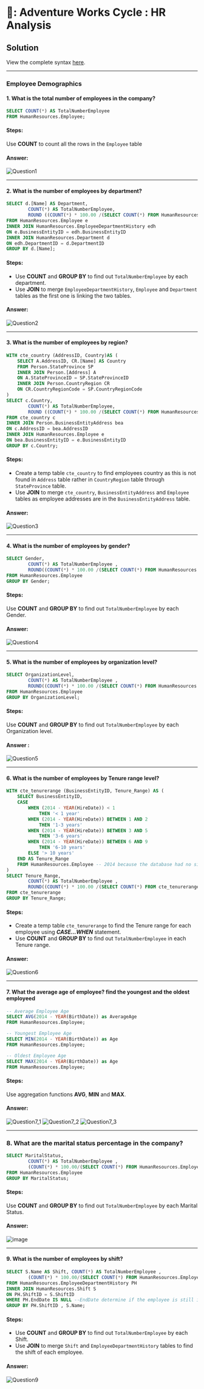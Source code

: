 # 🏢: Adventure Works Cycle : HR Analysis

## Solution

View the complete syntax [here](https://github.com/coumbacoulibaly/AdventureWorksCycles/blob/master/HR%20Analysis/HR_Analysis.sql).

***

### Employee Demographics
#### 1. What is the total number of employees in the company?
````sql
SELECT COUNT(*) AS TotalNumberEmployee
FROM HumanResources.Employee;
````
#### Steps:
Use **COUNT** to count all the rows in the ```Employee``` table 

#### Answer:
![Question1](https://user-images.githubusercontent.com/119062221/211762317-1e84e0e6-55db-4782-a0cc-86fa087c0778.png)

***

#### 2. What is the number of employees by department?
````sql
SELECT d.[Name] AS Department, 
		COUNT(*) AS TotalNumberEmployee, 
		ROUND ((COUNT(*) * 100.00 /(SELECT COUNT(*) FROM HumanResources.Employee)), 2) AS 'Percentage'
FROM HumanResources.Employee e
INNER JOIN HumanResources.EmployeeDepartmentHistory edh
ON e.BusinessEntityID = edh.BusinessEntityID
INNER JOIN HumanResources.Department d
ON edh.DepartmentID = d.DepartmentID
GROUP BY d.[Name];
````
#### Steps:
- Use **COUNT** and **GROUP BY** to find out ```TotalNumberEmployee``` by each department.
- Use **JOIN** to merge ```EmployeeDepartmentHistory```, ```Employee``` and ```Department``` tables as the first one is linking the two tables.

#### Answer:
![Question2](https://user-images.githubusercontent.com/119062221/211766501-a3f78be5-6c50-46c9-93b5-f62444e2dc49.png)

***
#### 3. What is the number of employees by region?
````sql
WITH cte_country (AddressID, Country)AS (
	SELECT A.AddressID, CR.[Name] AS Country
	FROM Person.StateProvince SP 
	INNER JOIN Person.[Address] A
	ON A.StateProvinceID = SP.StateProvinceID
	INNER JOIN Person.CountryRegion CR
	ON CR.CountryRegionCode = SP.CountryRegionCode
)
SELECT c.Country, 
		COUNT(*) AS TotalNumberEmployee, 
		ROUND ((COUNT(*) * 100.00 /(SELECT COUNT(*) FROM HumanResources.Employee)), 2) AS 'Percentage'
FROM cte_country c
INNER JOIN Person.BusinessEntityAddress bea
ON c.AddressID = bea.AddressID
INNER JOIN HumanResources.Employee e
ON bea.BusinessEntityID = e.BusinessEntityID
GROUP BY c.Country;
````

#### Steps:
- Create a temp table ```cte_country``` to find employees country as this is not found in ```Address``` table rather in ```CountryRegion``` table through ```StateProvince``` table.
- Use **JOIN** to merge ```cte_country```, ```BusinessEntityAddress``` and ```Employee``` tables as employee addresses are in the ```BusinessEntityAddress``` table.

#### Answer:
![Question3](https://user-images.githubusercontent.com/119062221/211773806-99d1d792-0d19-4006-a4d8-062578486099.png)

***

#### 4. What is the number of employees by gender?
````sql
SELECT Gender, 
		COUNT(*) AS TotalNumberEmployee , 
		ROUND((COUNT(*) * 100.00 /(SELECT COUNT(*) FROM HumanResources.Employee)), 2) AS 'Percentage'
FROM HumanResources.Employee 
GROUP BY Gender;
````
#### Steps:
Use **COUNT** and **GROUP BY** to find out ```TotalNumberEmployee``` by each Gender.

#### Answer:
![Question4](https://user-images.githubusercontent.com/119062221/211777717-d4c652b6-e41c-49a6-860b-67e54587fdf0.png)

***

#### 5. What is the number of employees by organization level?
````sql
SELECT OrganizationLevel, 
		COUNT(*) AS TotalNumberEmployee , 
		ROUND((COUNT(*) * 100.00 /(SELECT COUNT(*) FROM HumanResources.Employee)), 2) AS 'Percentage'
FROM HumanResources.Employee 
GROUP BY OrganizationLevel;
````
#### Steps:
Use **COUNT** and **GROUP BY** to find out ```TotalNumberEmployee``` by each Organization level.
#### Answer :
![Question5](https://user-images.githubusercontent.com/119062221/211778450-902cd880-e1e9-4cf5-b446-e74dadf96e25.png)
***

#### 6. What is the number of employees by Tenure range level?
````sql
WITH cte_tenurerange (BusinessEntityID, Tenure_Range) AS (
	SELECT BusinessEntityID,
	CASE
		WHEN (2014 - YEAR(HireDate)) < 1 
			THEN '< 1 year'
		WHEN (2014 - YEAR(HireDate)) BETWEEN 1 AND 2 
			THEN '1-3 years'
		WHEN (2014 - YEAR(HireDate)) BETWEEN 3 AND 5
			THEN '3-6 years'
		WHEN (2014 - YEAR(HireDate)) BETWEEN 6 AND 9 
			THEN '6-10 years'
		ELSE '> 10 years'
	END AS Tenure_Range
	FROM HumanResources.Employee -- 2014 because the database had no significance that year.
)
SELECT Tenure_Range, 
		COUNT(*) AS TotalNumberEmployee , 
		ROUND((COUNT(*) * 100.00 /(SELECT COUNT(*) FROM cte_tenurerange)), 2) AS 'Percentage'
FROM cte_tenurerange
GROUP BY Tenure_Range;
````
#### Steps:
- Create a temp table ```cte_tenurerange``` to find the Tenure range for each employee using ***CASE...WHEN*** statement.
- Use **COUNT** and **GROUP BY** to find out ```TotalNumberEmployee``` in each Tenure range.

#### Answer:
![Question6](https://user-images.githubusercontent.com/119062221/211781274-c286367b-2f1d-4d7b-966f-cb151c6a8918.png)
***


#### 7. What the average age of employee? find the youngest and the oldest employeed
````sql
-- Average Employee Age
SELECT AVG(2014 - YEAR(BirthDate)) as AverageAge 
FROM HumanResources.Employee;

-- Youngest Employee Age
SELECT MIN(2014 - YEAR(BirthDate)) as Age 
FROM HumanResources.Employee;

-- Oldest Employee Age
SELECT MAX(2014 - YEAR(BirthDate)) as Age 
FROM HumanResources.Employee; 
````
#### Steps:
Use aggregation functions **AVG**, **MIN** and **MAX**.

#### Answer:
![Question7_1](https://user-images.githubusercontent.com/119062221/211782706-3bc62535-e3f6-4c44-94da-ca68ed3a6c12.png)
![Question7_2](https://user-images.githubusercontent.com/119062221/211783733-134a0c57-4701-4c73-9547-40f9bd4178d4.png)
![Question7_3](https://user-images.githubusercontent.com/119062221/211783314-b77dbcce-2773-4806-ac6d-218df08be221.png)
***
### 8. What are the marital status percentage in the company?
````sql
SELECT MaritalStatus, 
		COUNT(*) AS TotalNumberEmployee , 
		(COUNT(*) * 100.00/(SELECT COUNT(*) FROM HumanResources.Employee)) AS 'Percentage'
FROM HumanResources.Employee 
GROUP BY MaritalStatus;
````
#### Steps:
Use **COUNT** and **GROUP BY** to find out ```TotalNumberEmployee``` by each Marital Status.

#### Answer:
![image](https://user-images.githubusercontent.com/119062221/211784395-a8073e52-985e-458d-ade3-436fefb735d9.png)
***
#### 9. What is the number of employees by shift?
````sql
SELECT S.Name AS Shift, COUNT(*) AS TotalNumberEmployee , 
		(COUNT(*) * 100.00/(SELECT COUNT(*) FROM HumanResources.EmployeeDepartmentHistory)) AS 'Percentage'
FROM HumanResources.EmployeeDepartmentHistory PH 
INNER JOIN HumanResources.Shift S
ON PH.ShiftID = S.ShiftID
WHERE PH.EndDate IS NULL --EndDate determine if the employee is still in this department or has change department. EndDate= NULL current department. EndDate not NULL old deparment
GROUP BY PH.ShiftID , S.Name;
````
#### Steps:
- Use **COUNT** and **GROUP BY** to find out ```TotalNumberEmployee``` by each Shift.
- Use **JOIN** to merge ```Shift``` and ```EmployeeDepartmentHistory``` tables to find the shift of each employee.

#### Answer:
![Question9](https://user-images.githubusercontent.com/119062221/211786969-a12dea07-85f1-4bc3-8bc6-8120663bd9ba.png)









